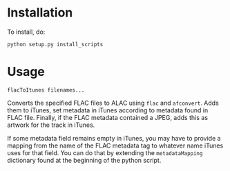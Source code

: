 # Installation

To install, do:

```
python setup.py install_scripts
```

# Usage

```
flacToItunes filenames...
```

Converts the specified FLAC files to ALAC using `flac` and `afconvert`.
Adds them to iTunes, set metadata in iTunes according to metadata found
in FLAC file. Finally, if the FLAC metadata contained a JPEG, adds this
as artwork for the track in iTunes.

If some metadata field remains empty in iTunes, you may have to provide
a mapping from the name of the FLAC metadata tag to whatever name iTunes
uses for that field. You can do that by extending the `metadataMapping`
dictionary found at the beginning of the python script.
